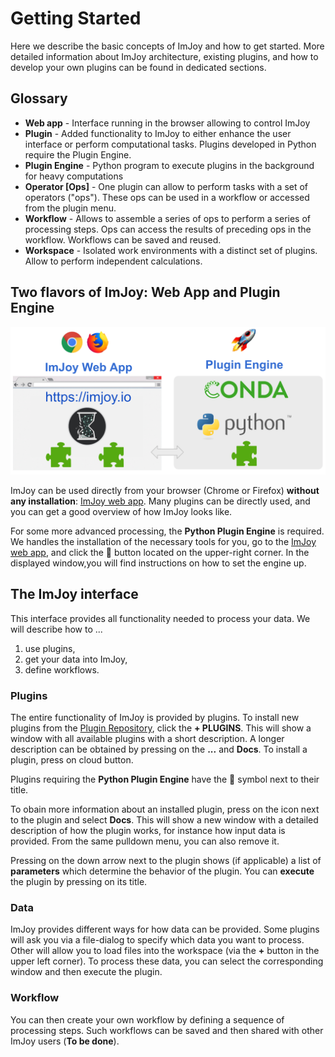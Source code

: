 # Getting Started

Here we describe the basic concepts of ImJoy and how to get started. More detailed
information about ImJoy architecture, existing plugins, and how to develop your own
plugins can be found in dedicated sections.

##  Glossary
* **Web app** - Interface running in the browser allowing to control ImJoy   
* **Plugin** - Added functionality to ImJoy to either enhance the user interface or perform computational tasks. Plugins developed in Python require the Plugin Engine.
* **Plugin Engine** - Python program to execute plugins in the background for heavy computations
* **Operator [Ops]** - One plugin can allow to perform tasks with a set of operators ("ops"). These ops can be used in a workflow or accessed from the plugin menu.
* **Workflow** - Allows to assemble a series of ops to perform a series of processing steps. Ops can access the results of preceding ops in the workflow. Workflows can be saved and reused.
* **Workspace** - Isolated work environments with a distinct set of plugins. Allow to perform independent calculations. 

##  Two flavors of ImJoy: Web App and Plugin Engine

<img src="./asserts/imjoy-webapp-engine.png" width="800px"></img>

ImJoy can be used  directly from your browser (Chrome or Firefox) **without any installation**: [ImJoy web app](https://imjoy.io/#/app). Many plugins can be
directly used, and you can get a good overview of how ImJoy looks like.

For some more advanced processing, the **Python Plugin Engine**  is required.
We handles the installation of the necessary tools for you, go to the [ImJoy web app](https://imjoy.io/#/app), and click the 🚀 button located on the upper-right corner.
In the displayed window,you will find instructions on how to set the engine up.

##  The ImJoy interface
This interface provides all functionality needed to process your data. We will
describe how to ...
1. use plugins,
2. get your data into ImJoy,
3. define workflows.

### Plugins
The entire functionality of ImJoy is provided by plugins. To install new plugins from the [Plugin Repository](https://github.com/oeway/ImJoy-Plugins), click the **+ PLUGINS**. This will show a window with all available plugins with a short description. A longer description can be
obtained by pressing on the **...** and **Docs**. To install a plugin, press on cloud button.

Plugins requiring the **Python Plugin Engine** have the 🚀 symbol next to their title.

To obain more information about an installed plugin, press on the icon next to
the plugin and select **Docs**. This will show a new window with a detailed
description of how the plugin works, for instance how input data
is provided. From the same pulldown menu, you can also remove it.

Pressing on the down arrow next to the plugin shows (if applicable) a list of
**parameters** which determine the behavior of the plugin. You can **execute**
the plugin by pressing on its title.

### Data
ImJoy provides different ways for how data can be provided. Some plugins will
ask you via a file-dialog to specify which data you want to process. Other will
allow you to load files into the workspace (via the **+** button in the upper
left corner). To process these data, you can select the corresponding window and
then execute the plugin.

### Workflow
You can then create your own workflow by defining a sequence of processing steps.
Such workflows can be saved and then shared with other ImJoy users (**To be done**).
